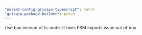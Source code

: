 ```yaml
---
"eslint-config-grisaia-typescript": patch
"grisaia-package-builder": patch
---
```


Use bun instead of ts-node. It fixes ESM imports issue out of box.
